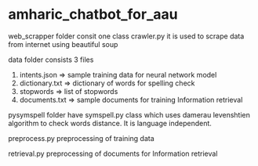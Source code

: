 # amharic_chatbot_for_aau
web_scrapper folder consit one class crawler.py 
  it is used to scrape data from internet using beautiful soup
  
data folder consists 3 files
  1. intents.json => sample training data for neural network model
  2. dictionary.txt => dictionary of words for spelling check
  3. stopwords => list of stopwords
  4. documents.txt => sample documents for training Information retrieval

pysymspell folder have symspell.py class which uses damerau levenshtien algorithm to check words distance. It is language independent.
 
 preprocess.py
  preprocessing of training data
    
 retrieval.py
  preprocessing of documents for Information retrieval
